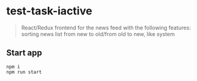 # test-task-iactive

>React/Redux frontend for the news feed with the following features: sorting news list from new to old/from old to new, like system

## Start app   

`npm i`  
`npm run start`  
